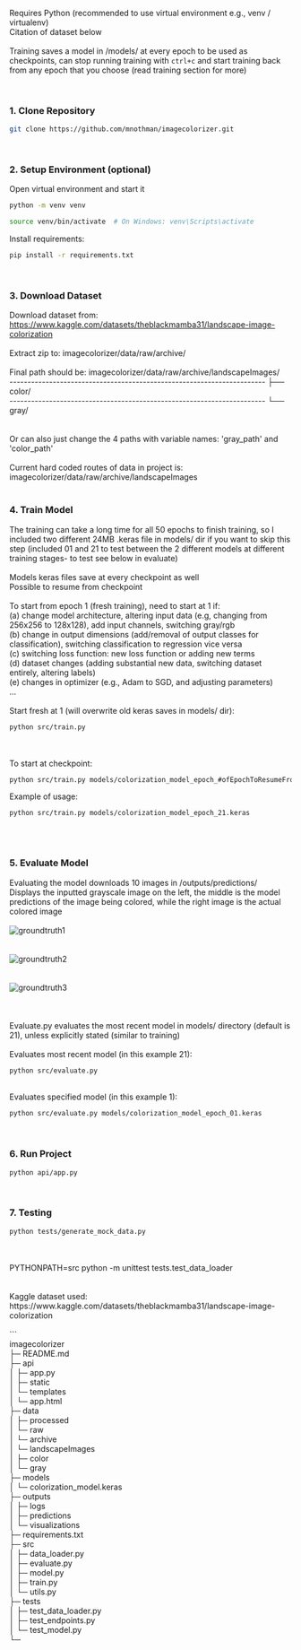 Requires Python (recommended to use virtual environment e.g., venv / virtualenv) <br/>
Citation of dataset below  <br/>
 <br/>
Training saves a model in /models/ at every epoch to be used as checkpoints, can stop running training with `ctrl+c` and start training back from any epoch that you choose (read training section for more) <br/>


 <br/>

### 1. Clone Repository  <br/>
```bash
git clone https://github.com/mnothman/imagecolorizer.git  
```
 <br/>

### 2. Setup Environment (optional)  <br/>
Open virtual environment and start it
```bash
python -m venv venv  
```
```bash
source venv/bin/activate  # On Windows: venv\Scripts\activate 

```


Install requirements:
```bash
pip install -r requirements.txt  

```
 <br/>

### 3. Download Dataset  <br/>
Download dataset from: https://www.kaggle.com/datasets/theblackmamba31/landscape-image-colorization <br/>
 <br/>
Extract zip to: imagecolorizer/data/raw/archive/  <br/>
 <br/>
Final path should be: 
imagecolorizer/data/raw/archive/landscapeImages/ <br/>
                                                       -----------------------------------------------------------------------     ├── color/ <br/>
                                           -----------------------------------------------------------------------                 └── gray/  <br/>
 <br/>
 <br/>
Or can also just change the 4 paths with variable names: 'gray_path' and 'color_path' <br/><br/>
Current hard coded routes of data in project is: <br/>
imagecolorizer/data/raw/archive/landscapeImages <br/>
 <br/>


### 4. Train Model  <br/>
The training can take a long time for all 50 epochs to finish training, so I included two different 24MB .keras file in models/ dir if you want to skip this step (included 01 and 21 to test between the 2 different models at different training stages- to test see below in evaluate)<br/>
 <br/>
Models keras files save at every checkpoint as well <br/>
Possible to resume from checkpoint <br/>
 <br/>
To start from epoch 1 (fresh training), need to start at 1 if:  <br/>
(a) change model architecture, altering input data (e.g, changing from 256x256 to 128x128), add input channels, switching gray/rgb  <br/>
(b) change in output dimensions (add/removal of output classes for classification), switching classification to regression vice versa <br/>
(c) switching loss function: new loss function or adding new terms  <br/>
(d) dataset changes (adding substantial new data, switching dataset entirely, altering labels) <br/>
(e) changes in optimizer (e.g., Adam to SGD, and adjusting parameters) <br/>
... <br/>
 <br/>
Start fresh at 1 (will overwrite old keras saves in models/ dir): <br/>
```bash
python src/train.py
```
 <br/>
 <br/>
To start at checkpoint: <br/>

```bash
python src/train.py models/colorization_model_epoch_#ofEpochToResumeFrom.keras
```
Example of usage:
```bash
python src/train.py models/colorization_model_epoch_21.keras
```
 <br/>
 <br/>

### 5. Evaluate Model  <br/>
Evaluating the model downloads 10 images in /outputs/predictions/ <br/>
Displays the inputted grayscale image on the left, the middle is the model predictions of the image being colored, while the right image is the actual colored image <br/>
 <br/>
![groundtruth1](https://github.com/user-attachments/assets/9d630a4b-a6c2-4012-888b-15e6f7e4fd9f) <br/> <br/>
 <br/>
![groundtruth2](https://github.com/user-attachments/assets/1e0c30f6-4edf-4988-90e7-e282fa9b5a8c) <br/> <br/>
 <br/>
![groundtruth3](https://github.com/user-attachments/assets/0e098715-0df2-4fbc-a0a4-8d69aa383363) <br/> <br/>
 <br/>
 <br/>
Evaluate.py evaluates the most recent model in models/ directory (default is 21), unless explicitly stated (similar to training) <br/>
 <br/>
Evaluates most recent model (in this example 21):  <br/>
```bash
python src/evaluate.py 
```
 <br/>
Evaluates specified model (in this example 1): <br/>

```bash
python src/evaluate.py models/colorization_model_epoch_01.keras
```
 <br/>

### 6. Run Project  <br/>

```bash
python api/app.py 
```
 <br/>

### 7. Testing  <br/>

```bash
python tests/generate_mock_data.py
```
 <br/>
 <br/>
PYTHONPATH=src python -m unittest tests.test_data_loader <br/>
 <br/>
 <br/>
Kaggle dataset used: https://www.kaggle.com/datasets/theblackmamba31/landscape-image-colorization <br/>
 <br/>
``` <br/>
imagecolorizer <br/>
├─ README.md <br/>
├─ api <br/>
│  ├─ app.py <br/>
│  ├─ static <br/>
│  └─ templates <br/>
│     └─ app.html <br/>
├─ data <br/>
│  ├─ processed <br/>
│  └─ raw <br/>
│     └─ archive <br/>
│        └─ landscapeImages <br/>
│           ├─ color <br/>
│           └─ gray   <br/>
├─ models <br/>
│  └─ colorization_model.keras <br/>
├─ outputs <br/>
│  ├─ logs <br/>
│  ├─ predictions <br/>
│  └─ visualizations <br/>
├─ requirements.txt <br/>
├─ src <br/>
│  ├─ data_loader.py <br/>
│  ├─ evaluate.py <br/>
│  ├─ model.py <br/>
│  ├─ train.py <br/>
│  └─ utils.py <br/>
├─ tests <br/>
│  ├─ test_data_loader.py <br/>
│  ├─ test_endpoints.py <br/>
│  └─ test_model.py <br/>
└─  <br/>